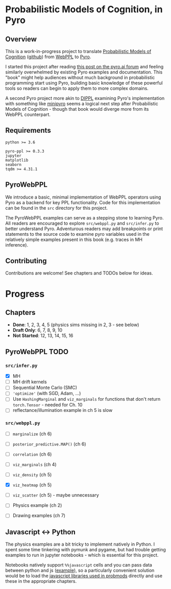 # Probabilistic Models of Cognition, in Pyro


## Overview

This is a work-in-progress project to translate [Probabilistic Models of Cognition](https://probmods.org) ([github](https://github.com/probmods/probmods2)) from [WebPPL](http://webppl.org/) to [Pyro](http://pyro.ai/).

I started this project after reading [this post on the pyro.ai forum](https://forum.pyro.ai/t/how-to-begin-learning-probabilistic-programming/519) and feeling similarly overwhelmed by existing Pyro examples and documentation. This "book" might help audiences without much background in probabilistic programming start using Pyro, building basic knowledge of these powerful tools so readers can begin to apply them to more complex domains. 

A second Pyro project more akin to [DIPPL](http://dippl.org/) examining Pyro's implementation with something like [minipyro](https://github.com/pyro-ppl/pyro/blob/dev/examples/minipyro.py) seems a logical next step after Probabilistic Models of Cognition - though that book would diverge more from its WebPPL counterpart.





## Requirements

```
python >= 3.6

pyro-ppl >= 0.3.3
jupyter
matplotlib
seaborn
tqdm >= 4.31.1
```




## PyroWebPPL

We introduce a basic, minimal implementation of WebPPL operators using Pyro as a backend for key PPL functionality. Code for this implementation can be found in the `src` directory for this project.

The PyroWebPPL examples can serve as a stepping stone to learning Pyro. All readers are encouraged to explore `src/webppl.py` and `src/infer.py` to better understand Pyro. Adventurous readers may add breakpoints or print statements to the source code to examine pyro variables used in the relatively simple examples present in this book (e.g. traces in MH inference).





## Contributing

Contributions are welcome! See chapters and TODOs below for ideas.



# Progress


## Chapters
- **Done**: 1, 2, 3, 4, 5  (physics sims missing in 2, 3 - see below)
- **Draft Only**: 6, 7, 8, 9, 10
- **Not Started**: 12, 13, 14, 15, 16



## PyroWebPPL TODO

### `src/infer.py`
- [x] MH
- [ ] MH drift kernels
- [ ] Sequential Monte Carlo (SMC)
- [ ] `'optimize'` (with SGD, Adam, ...)
- [ ] Use `HashingMarginal` and `viz_marginals` for functions that don't return `torch.Tensor` - needed for Ch. 10
- [ ] reflectance/illumination example in ch 5 is slow

### `src/webppl.py`
- [ ] `marginalize`  (ch 6)
- [ ] `posterior_predictive.MAP()`  (ch 6)
- [ ] `correlation`  (ch 6)
- [ ] `viz_marginals`  (ch 4)
- [ ] `viz_density`  (ch 5)
- [x] `viz_heatmap` (ch 5)
- [ ] `viz_scatter` (ch 5)  - maybe unnecessary

- [ ] Physics example (ch 2)
- [ ] Drawing examples (ch 7)


## Javascript <-> Python

The physics examples are a bit tricky to implement natively in Python. I spent some time tinkering with pymunk and pygame, but had trouble getting examples to run in jupyter notebooks - which is essential for this project.

Notebooks natively support `%%javascript` cells and you can pass data between python and js ([example](https://www.stefaanlippens.net/jupyter-custom-d3-visualization.html)), so a particularly convenient solution would be to load the [javascript libraries used in probmods](https://github.com/probmods/probmods2/tree/master/assets/js) directly and use these in the appropriate chapters.


